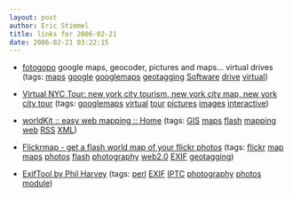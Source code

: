 ```yaml
---
layout: post
author: Eric Stimmel
title: links for 2006-02-21
date: 2006-02-21 03:22:15
--- 
```



* [fotogopo][]
    google maps, geocoder, pictures and maps... virtual drives
    (tags: [maps][] [google][] [googlemaps][] [geotagging][] [Software][] [drive][] [virtual][])
* [Virtual NYC Tour: new york city tourism, new york city map, new york city tour][]
    (tags: [googlemaps][] [virtual][] [tour][] [pictures][] [images][] [interactive][])
* [worldKit :: easy web mapping :: Home][]
    (tags: [GIS][] [maps][] [flash][] [mapping][] [web][] [RSS][] [XML][])
* [Flickrmap - get a flash world map of your flickr photos][]
    (tags: [flickr][] [map][] [maps][] [photos][] [flash][] [photography][] [web2.0][] [EXIF][] [geotagging][])
* [ExifTool by Phil Harvey][]
    (tags: [perl][] [EXIF][] [IPTC][] [photography][] [photos][] [module][])

  [fotogopo]: http://www.fotogopo.com/frametemplate2.php
  [maps]: http://del.icio.us/estimmel/maps
  [google]: http://del.icio.us/estimmel/google
  [googlemaps]: http://del.icio.us/estimmel/googlemaps
  [geotagging]: http://del.icio.us/estimmel/geotagging
  [Software]: http://del.icio.us/estimmel/Software
  [drive]: http://del.icio.us/estimmel/drive
  [virtual]: http://del.icio.us/estimmel/virtual
  [Virtual NYC Tour: new york city tourism, new york city map, new york city tour]: http://virtualnyctour.com/
  [tour]: http://del.icio.us/estimmel/tour
  [pictures]: http://del.icio.us/estimmel/pictures
  [images]: http://del.icio.us/estimmel/images
  [interactive]: http://del.icio.us/estimmel/interactive
  [worldKit :: easy web mapping :: Home]: http://brainoff.com/worldkit/index.php
  [GIS]: http://del.icio.us/estimmel/GIS
  [flash]: http://del.icio.us/estimmel/flash
  [mapping]: http://del.icio.us/estimmel/mapping
  [web]: http://del.icio.us/estimmel/web
  [RSS]: http://del.icio.us/estimmel/RSS
  [XML]: http://del.icio.us/estimmel/XML
  [Flickrmap - get a flash world map of your flickr photos]: http://www.flickrmap.com/
  [flickr]: http://del.icio.us/estimmel/flickr
  [map]: http://del.icio.us/estimmel/map
  [photos]: http://del.icio.us/estimmel/photos
  [photography]: http://del.icio.us/estimmel/photography
  [web2.0]: http://del.icio.us/estimmel/web2.0
  [EXIF]: http://del.icio.us/estimmel/EXIF
  [ExifTool by Phil Harvey]: http://www.sno.phy.queensu.ca/~phil/exiftool/
  [perl]: http://del.icio.us/estimmel/perl
  [IPTC]: http://del.icio.us/estimmel/IPTC
  [module]: http://del.icio.us/estimmel/module

